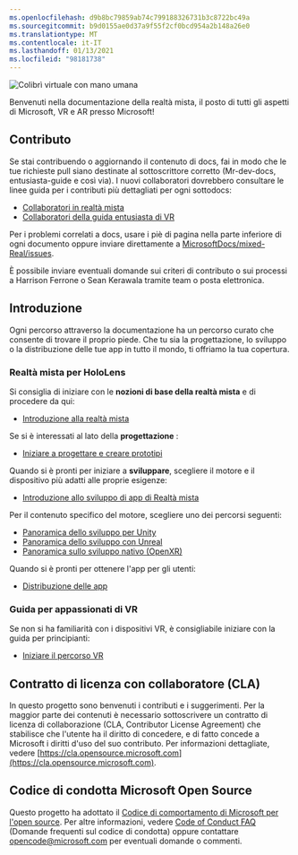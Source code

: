 ```yaml
---
ms.openlocfilehash: d9b8bc79859ab74c799188326731b3c8722bc49a
ms.sourcegitcommit: b9d0155ae0d37a9f55f2cf0bcd954a2b148a26e0
ms.translationtype: MT
ms.contentlocale: it-IT
ms.lasthandoff: 01/13/2021
ms.locfileid: "98181738"
---
```

![Colibrì virtuale con mano umana](mixed-reality-docs/mr-dev-docs/discover/images/01_MixedReality.png)

Benvenuti nella documentazione della realtà mista, il posto di tutti gli aspetti di Microsoft, VR e AR presso Microsoft!

## <a name="contributing"></a>Contributo

Se stai contribuendo o aggiornando il contenuto di docs, fai in modo che le tue richieste pull siano destinate al sottoscrittore corretto (Mr-dev-docs, entusiasta-guide e così via). I nuovi collaboratori dovrebbero consultare le linee guida per i contributi più dettagliati per ogni sottodocs:

* [Collaboratori in realtà mista](mixed-reality-docs/mr-dev-docs/CONTRIBUTING.md)
* [Collaboratori della guida entusiasta di VR](mixed-reality-docs/enthusiast-guide/CONTRIBUTING.md)

Per i problemi correlati a docs, usare i piè di pagina nella parte inferiore di ogni documento oppure inviare direttamente a [MicrosoftDocs/mixed-Real/issues](https://github.com/MicrosoftDocs/mixed-reality/issues).

È possibile inviare eventuali domande sui criteri di contributo o sui processi a Harrison Ferrone o Sean Kerawala tramite team o posta elettronica. 

## <a name="getting-started"></a>Introduzione 

Ogni percorso attraverso la documentazione ha un percorso curato che consente di trovare il proprio piede. Che tu sia la progettazione, lo sviluppo o la distribuzione delle tue app in tutto il mondo, ti offriamo la tua copertura. 

### <a name="mixed-reality-for-hololens"></a>Realtà mista per HoloLens

Si consiglia di iniziare con le **nozioni di base della realtà mista** e di procedere da qui:

* [Introduzione alla realtà mista](mixed-reality-docs/mr-dev-docs/discover/get-started-with-mr.md)

Se si è interessati al lato della **progettazione** :

* [Iniziare a progettare e creare prototipi](mixed-reality-docs/mr-dev-docs/design/design.md)

Quando si è pronti per iniziare a **sviluppare**, scegliere il motore e il dispositivo più adatti alle proprie esigenze:

* [Introduzione allo sviluppo di app di Realtà mista](mixed-reality-docs/mr-dev-docs/develop/development.md)

Per il contenuto specifico del motore, scegliere uno dei percorsi seguenti:

* [Panoramica dello sviluppo per Unity](mixed-reality-docs/mr-dev-docs/develop/unity/unity-development-overview.md)
* [Panoramica dello sviluppo con Unreal](mixed-reality-docs/mr-dev-docs/develop/unreal/unreal-development-overview.md)
* [Panoramica sullo sviluppo nativo (OpenXR)](mixed-reality-docs/mr-dev-docs/develop/native/directx-development-overview.md)

Quando si è pronti per ottenere l'app per gli utenti:

* [Distribuzione delle app](mixed-reality-docs/mr-dev-docs/distribute/distribute-overview.md)

### <a name="vr-enthusiast-guide"></a>Guida per appassionati di VR

Se non si ha familiarità con i dispositivi VR, è consigliabile iniziare con la guida per principianti:

* [Iniziare il percorso VR](enthusiast-guide/vr-journey.md)

## <a name="contributor-license-agreement-cla"></a>Contratto di licenza con collaboratore (CLA)

In questo progetto sono benvenuti i contributi e i suggerimenti. Per la maggior parte dei contenuti è necessario sottoscrivere un contratto di licenza di collaborazione (CLA, Contributor License Agreement) che stabilisce che l'utente ha il diritto di concedere, e di fatto concede a Microsoft i diritti d'uso del suo contributo. Per informazioni dettagliate, vedere [https://cla.opensource.microsoft.com](https://cla.opensource.microsoft.com).

## <a name="microsoft-open-source-code-of-conduct"></a>Codice di condotta Microsoft Open Source

Questo progetto ha adottato il [Codice di comportamento di Microsoft per l'open source](https://opensource.microsoft.com/codeofconduct). Per altre informazioni, vedere [Code of Conduct FAQ](https://opensource.microsoft.com/codeofconduct/faq/) (Domande frequenti sul codice di condotta) oppure contattare [opencode@microsoft.com](mailto:opencode@microsoft.com) per eventuali domande o commenti.

